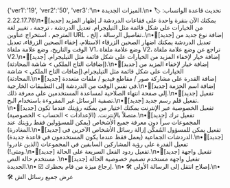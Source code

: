 {'ver1':'19', 'ver2':'50', 'ver3':'\n• الميزات الجديدة.\n• 🏷 تحديث قاعدة الواتساب: 2.22.17.76\n•🔸[جديد] يمكنك الآن بنقرة واحدة على فقاعات الدردشة لـ إظهار المزيد من الخيارات على شكل قائمة مثل التيليجرام. تعديل الدردشة ، ترجمة ، تغيير لغة المترجم ، استخراج عناوين URL ، تفاصيل الرسالة ، إلخ..\n•🔸[جديد] إضافة نوع جديد من تعديل الدردشة يمكنك اضهار الصحين الزرقاء الاستلام، إخفاء الصحين الزرقاء، تعديل الوقت والتاريخ، وضع علامة ملغاة V1، وضع علامة ملغاة V2، تراجع عن وضع علامة ملغاة V2.\n•🔸[جديد] إضافة خيار لإخفاء المزيد من الخيارات على شكل قائمة مثل التيليجرام.(إضافات التاج الملكي > شاشة المحادثة).\n•🔸[جديد] إضافة خيار لإخفاء المزيد من الخيارات على شكل قائمة مثل التيليجرام.(إضافات التاج الملكي > شاشة المحادثة).\n•🔸[جديد] إضافة القدرة على مشاركة صور / مقاطع فيديو / ملفات متعددة في نفس الوقت من الدردشة إلى التطبيقات الخارجية.\n•🔸[جديد] إضافة اسم الحزمة إلى صفحة انتهاء الصلاحية لمساعدة المستخدمين على معرفة ذلك.\n•🔸[جديد] تفعيل تصفية الرسائل غير المقروءة باستخدام البح.\n•🔸[جديد] تفعيل قلم رسم جديد. \n•🔸[جديد] تفعيل الخصوصية عبر الإنترنت يمكنك اختيار من يمكنه رؤيتك عندما تكون متصلاً بالإنترنت. (الإعدادات > الحساب > الخصوصية).\n•🔸[جديد] تفعيل ترك المجموعات سراً دون معرفة جميع الأشخاص (يمكن للمسؤولين فقط رؤيتك عند المغادرة).\n•🔸[جديد] تفعيل يمكن للمسؤول المُمكّن إزالة رسائل الأشخاص الآخرين في الدردشات الجماعية (يعمل فقط عندما يكون المستخدمون في قاعدة جديدة).\n•🔸[جديد] تفعيل القدرة على رؤية المشاركين السابقين في المجموعات (الذين غادروا ومتى!).\n•🔸[جديد] تفعيل ردود الفعل السريعة على الحالة.\n•🔸[جديد] تفعيل واجهة مستخدم حالة النص .\n•🔸[جديد] تفعيل واجهة مستخدم تصميم خصوصية الحالة الجديدة.\n• ☑️ إرجاع ميزة من قام بحظرك. \n• 🛠️ إصلاح انتقل إلى الرسالة الأولى.\n• 🛠️  عرض جميع رسائل الش
